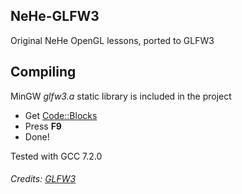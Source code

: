 ## NeHe-GLFW3
Original NeHe OpenGL lessons, ported to GLFW3

## Compiling

MinGW *glfw3.a* static library is included in the project

- Get [Code::Blocks](http://www.codeblocks.org/downloads)
- Press **F9**
- Done!

Tested with GCC 7.2.0


###### Credits: [GLFW3](glfw3.org)

